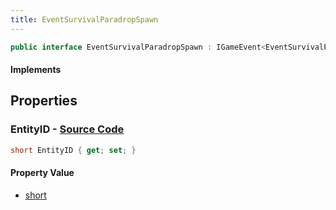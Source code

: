 ```yaml
---
title: EventSurvivalParadropSpawn
---
```


```csharp
public interface EventSurvivalParadropSpawn : IGameEvent<EventSurvivalParadropSpawn>
```

#### Implements

## Properties

### **EntityID** - [Source Code](https://github.com/swiftly-solution/swiftlys2/blob/main/managed/src/SwiftlyS2.Generated/GameEvents/Interfaces/EventSurvivalParadropSpawn.cs#L21)

```csharp
short EntityID { get; set; }
```

#### Property Value

- [short](https://learn.microsoft.com/dotnet/api/system.int16)

